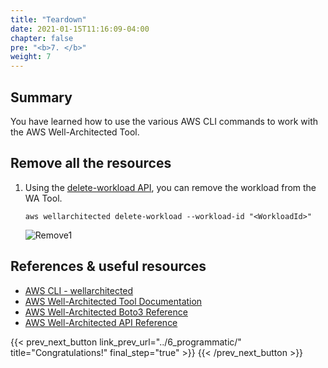 ```yaml
---
title: "Teardown"
date: 2021-01-15T11:16:09-04:00
chapter: false
pre: "<b>7. </b>"
weight: 7
---
```


## Summary
You have learned how to use the various AWS CLI commands to work with the AWS Well-Architected Tool.

## Remove all the resources
1. Using the [delete-workload API](https://awscli.amazonaws.com/v2/documentation/api/latest/reference/wellarchitected/delete-workload.html), you can remove the workload from the WA Tool.
    ```
    aws wellarchitected delete-workload --workload-id "<WorkloadId>"
    ```
    ![Remove1](/watool/200_Using_AWSCLI_To_Manage_WA_Reviews/Images/6/Remove1.png?classes=lab_picture_auto)


## References & useful resources
* [AWS CLI - wellarchitected](https://awscli.amazonaws.com/v2/documentation/api/latest/reference/wellarchitected/index.html)
* [AWS Well-Architected Tool Documentation](https://docs.aws.amazon.com/wellarchitected/)
* [AWS Well-Architected Boto3 Reference](https://boto3.amazonaws.com/v1/documentation/api/latest/reference/services/wellarchitected.html)
* [AWS Well-Architected API Reference](https://docs.aws.amazon.com/wellarchitected/latest/APIReference/Welcome.html)


{{< prev_next_button link_prev_url="../6_programmatic/"  title="Congratulations!" final_step="true" >}}
{{< /prev_next_button >}}
